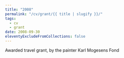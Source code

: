 ```yaml
---
title: "2008"
permalink: "/cv/grant/{{ title | slugify }}/"
tags:
  - cv
  - grant
date: 2008-09-30
eleventyExcludeFromCollections: false
---
```


Awarded travel grant, by the painter Karl Mogesens Fond